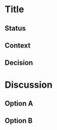 # Title

## Status

<!-- What is the status, such as decided, proposed, outdated -> one sentence reason, superseded -> link to followup ADR. -->

## Context

<!-- What is the issue that we're seeing that is motivating this decision or change? -->

## Decision

<!-- What is the change that we're proposing and/or doing? Only fill this when the status is decided. What becomes easier or more difficult to do because of this change? -->

# Discussion <!-- Optional -->

<!-- Details on the discussion leading to the decision.
Often a list of options with pros and cons including the selection implementation. -->

## Option A

## Option B

<!-- ... -->
